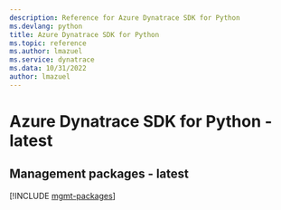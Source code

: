 ```yaml
---
description: Reference for Azure Dynatrace SDK for Python
ms.devlang: python
title: Azure Dynatrace SDK for Python
ms.topic: reference
ms.author: lmazuel
ms.service: dynatrace
ms.data: 10/31/2022
author: lmazuel
---
```

# Azure Dynatrace SDK for Python - latest

## Management packages - latest
[!INCLUDE [mgmt-packages](dynatrace-mgmt-index.md)]